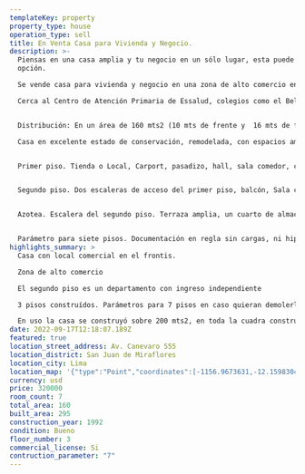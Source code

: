 ```yaml
---
templateKey: property
property_type: house
operation_type: sell
title: En Venta Casa para Vivienda y Negocio.
description: >-
  Piensas en una casa amplia y tu negocio en un sólo lugar, esta puede ser tu
  opción. 

  Se vende casa para vivienda y negocio en una zona de alto comercio en San Juan de Miraflores. Zona con rejas de seguridad cerca a parques y negocios de todo tipo. En la quinta cuadra de la Av. Canevaro, zona de alto comercio.

  Cerca al Centro de Atención Primaria de Essalud, colegios como el Bello, Euler, Maristas y Canevaro, cerca al Complejo Deportivo del IPD, clinicas, bancos, reniec, etc. rodeado de restaurantes.


  Distribución: En un área de 160 mts2 (10 mts de frente y  16 mts de fondo) se levantan 3 pisos. 

  Casa en excelente estado de conservación, remodelada, con espacios amplios bien distribuidos, iluminados y ventilados. 


  Primer piso. Tienda o Local, Carport, pasadizo, hall, sala comedor, cocina, tres dormitorios, tres baños, cuarto de servicio o depósito, patio, lavandería y dos escaleras de acceso al segundo piso. 


  Segundo piso. Dos escaleras de acceso del primer piso, balcón, Sala comedor, tres dormitorios con closet, un escritorio o almacén, cocina, baño completo y una escalera a la azotea. 


  Azotea. Escalera del segundo piso. Terraza amplia, un cuarto de almacen en material liviano y tendal. 


  Parámetro para siete pisos. Documentación en regla sin cargas, ni hipotecas en Sunarp y Municipalidad de SJM.
highlights_summary: >
  Casa con local comercial en el frontis.

  Zona de alto comercio

  El segundo piso es un departamento con ingreso independiente

  3 pisos construídos. Parámetros para 7 pisos en caso quieran demolerla. Sobre ella dos pisos más.

  En uso la casa se construyó sobre 200 mts2, en toda la cuadra construyeron en el retiro que son 40 mts2 más.
date: 2022-09-17T12:18:07.189Z
featured: true
location_street_address: Av. Canevaro 555
location_district: San Juan de Miraflores
location_city: Lima
location_map: '{"type":"Point","coordinates":[-1156.9673631,-12.1598304]}'
currency: usd
price: 320000
room_count: 7
total_area: 160
built_area: 295
construction_year: 1992
condition: Bueno
floor_number: 3
commercial_license: Si
contruction_parameter: "7"
---
```

